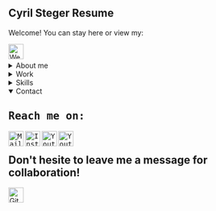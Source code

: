 
Cyril Steger Resume
-
Welcome! You can stay here or view my: 
<div>
  <p align="left">
    <a href="https://cyril-steger.infinityfreeapp.com/?i=1" target="blank"><img align="left"
         src="https://img.shields.io/badge/cyril.steger.cz-website-4ACBD6.svg?style=for-the-badge"
         alt="Website link" height="30"/></a>
</p>
</br>
</div>
</br>

<details>
 <summary>About me</summary>
<div>
<h2 align="left"> Who am I?</h2>
<ul>
  <li>Hi, I’m Cyril Steger a Computer Science student.</li><br>
  <li>I am a dedicated Computer Science student with a strong passion for creating web applications with state-of-the-art technologies </li><br>
  <li>Occasionaly I like to code in other languages such as C, C++, Kotlin etc. </li><br>
  <li>I'm always looking for new solutions with a keen eye for detail and concise code and think outside of the box.</li>
</ul>
  P.S. When I'm not developing I do ANY physical activity (Run. Bike. Swim. Repeat).
</div>
</details>

<details>
 <summary>Work</summary>
<div>
<h2 align="left">My Showreel</h2>
   <p align="left">
      <a href="https://ipf-industry.com" target="blank"><img align="left"
         src="https://img.shields.io/badge/IPF_Industry-21759B.svg?style=for-the-badge&logo=Wordpress&logoColor=white"
         alt="site link" height="30"/></a>
    </p>
  <br>
</div>
</details>
</details>
<details>
  <summary>Skills</summary>
  <div>
  <h2 align="left"> I'm currently learning: 📖</h2>
    
  - [ ] ![](https://img.shields.io/badge/SvelteKit-informational?style=flat&logo=svelte&logoColor=black&color=ffffff)
  - [ ] ![](https://img.shields.io/badge/React-informational?style=flat&logo=react&logoColor=black&color=ffffff)
  - [ ] ![](https://img.shields.io/badge/NextJs,&nbsp;ExpressJS-informational?style=flat&logo=nextdotjs&logoColor=black&color=ffffff)
  - [ ] ![](https://img.shields.io/badge/Docker-informational?style=flat&logo=docker&logoColor=black&color=ffffff) (Backend Development)
  - [ ] ![](https://img.shields.io/badge/Kotlin-informational?style=flat&logo=FKotlin3&logoColor=purple&color=ffffff)
  - [x] ![](https://img.shields.io/badge/C,C++-informational?style=flat&logo=FKotlin3&logoColor=purple&color=ffffff)
  - [x] ![](https://img.shields.io/badge/-CSS-informational?style=flat&logo=css3&logoColor=blue&color=ffffff) (Frontend Dev)
  - [x] ![](https://img.shields.io/badge/JavaScript-informational?style=flat&logo=JavaScript&logoColor=yellow&color=ffffff)
  </div>
</details>
<details open>
  <summary>Contact</summary>
  <samp>
    <h2 align="left">Reach me on:</h2>
    <p align="left">
      <a href="https://mailto:steger.cyril@gmail.com" target="blank"><img align="left"
         src="https://img.shields.io/badge/Gmail-005FF9.svg?style=for-the-badge&logo=Gmail&logoColor=white"
         alt="Mail link" height="30"/></a>
    </p>
    <p align="left">
    <a href="https://www.instagram.com/cyril.steger/" target="blank"><img align="left"
         src="https://img.shields.io/badge/instagram-E4405F.svg?style=for-the-badge&logo=Instagram&logoColor=black"
         alt="Instagram link" height="30"/></a>
    </p>
    <p align="left">
    <a href="https://www.youtube.com/user/cyrilsteger" target="blank"><img align="left"
         src="https://img.shields.io/badge/youtube-FF0000.svg?style=for-the-badge&logo=Youtube&logoColor=black"
         alt="Youtube link" height="30"/></a>
    </p>
    <p align="left">
    <a href="https://www.behance.net/cyrilsteger" target="blank"><img align="left"
         src="https://img.shields.io/badge/behance-1769FF.svg?style=for-the-badge&logo=Behance&logoColor=black"
         alt="Youtube link" height="30"/></a>
    </p>
    </br>
  </samp>
  </details>
  </details>

Don't hesite to leave me a message for collaboration!
  -
  <a href="https://github.com/nightguarder?tab=repositories&q=&type=public&language=&sort=?" target="blank"><img align="left"
         src="https://img.shields.io/badge/Checkout_my_most_recent_repositories!-20B2AA.svg?style=social&logo=Github&logoColor=black"
         alt="Github repository" height="30"/></a>

